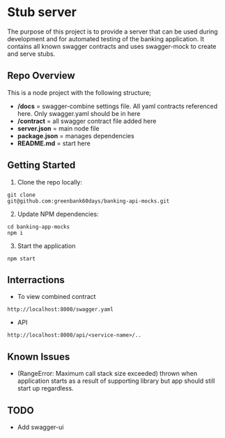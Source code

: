 # Stub server

The purpose of this project is to provide a server that can be used during development and for automated testing of the banking application. It contains all known swagger contracts and uses swagger-mock to create and serve stubs.

## Repo Overview

This is a node project with the following structure;

* **/docs** = swagger-combine settings file. All yaml contracts referenced here. Only swagger.yaml should be in here
* **/contract** = all swagger contract file added here
* **server.json** = main node file
* **package.json** = manages dependencies
* **README.md** = start here

## Getting Started

1. Clone the repo locally:
```
git clone
git@github.com:greenbank60days/banking-api-mocks.git
```
2. Update NPM dependencies:
```
cd banking-app-mocks
npm i
```
3. Start the application
```
npm start
```

## Interractions

* To view combined contract
```
http://localhost:8000/swagger.yaml
```
* API
```
http://localhost:8000/api/<service-name>/..
```

## Known Issues

* (RangeError: Maximum call stack size exceeded) thrown when application starts as a result of supporting library
    but app should still start up regardless.



## TODO

* Add swagger-ui

